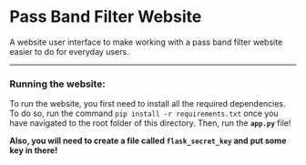 # Pass Band Filter Website

A website user interface to make working with a pass band filter website easier to do for everyday users.

---

### Running the website:

To run the website, you first need to install all the required dependencies.
To do so, run the command `pip install -r requirements.txt` once you have navigated to the root folder of this
directory.
Then, run the **`app.py`** file!

**Also, you will need to create a file called `flask_secret_key` and put some key in there!**